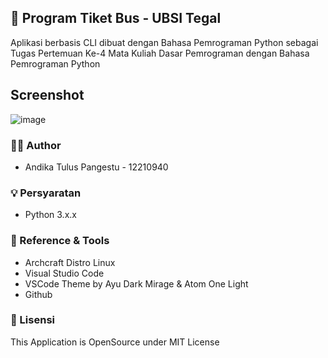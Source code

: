## 👋 Program Tiket Bus - UBSI Tegal
Aplikasi berbasis CLI dibuat dengan Bahasa Pemrograman Python sebagai Tugas Pertemuan Ke-4 Mata Kuliah Dasar Pemrograman dengan Bahasa Pemrograman Python

## Screenshot
![image](https://user-images.githubusercontent.com/62005221/136515245-a9b7d9ee-d073-496b-a59f-cff4f0db2975.png)

### 🕵️‍♂️ Author
- Andika Tulus Pangestu - 12210940

### 💡 Persyaratan
- Python 3.x.x

### 🔭 Reference & Tools
- Archcraft Distro Linux
- Visual Studio Code
- VSCode Theme by Ayu Dark Mirage & Atom One Light
- Github

### 🔐 Lisensi
This Application is OpenSource under MIT License

